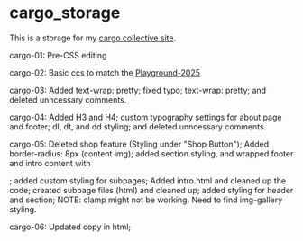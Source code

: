 # cargo_storage
This is a storage for my [cargo collective site](https://hannashibata.com).

cargo-01: Pre-CSS editing

cargo-02: Basic ccs to match the [Playground-2025](https://hannashibata.github.io/playground-2025/index.html)

cargo-03:  Added text-wrap: pretty; fixed typo; text-wrap: pretty; and deleted unncessary comments.

cargo-04:  Added H3 and H4; custom typography settings for about page and footer; dl, dt, and dd styling; and deleted unncessary comments.

cargo-05:  Deleted shop feature (Styling under "Shop Button"); Added border-radius: 8px (content img); added section styling, and wrapped footer and intro content with <main></main>; added custom styling for subpages; Added intro.html and cleaned up the code; created subpage files (html) and cleaned up; added styling for header and section; NOTE: clamp might not be working. Need to find img-gallery styling.

cargo-06:  Updated copy in html;